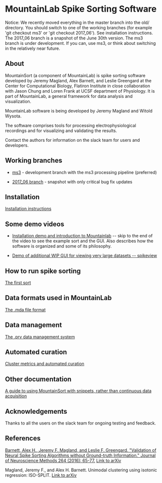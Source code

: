 # MountainLab Spike Sorting Software

Notice: We recently moved everything in the master branch into the old/ directory. You should switch to one of the working branches (for example 'git checkout ms3' or 'git checkout 2017_06'). See installation instructions. The 2017_06 branch is a snapshot of the June 30th version. The ms3 branch is under development. If you can, use ms3, or think about switching in the relatively near future.

## About

MountainSort (a component of MountainLab) is spike sorting software developed by Jeremy Magland, Alex Barnett, and Leslie Greengard at the Center for Computational Biology, Flatiron Institute in close collaboration with Jason Chung and Loren Frank at UCSF department of Physiology. It is part of MountainLab, a general framework for data analysis and visualization.

MountainLab software is being developed by Jeremy Magland and Witold Wysota.

The software comprises tools for processing electrophysiological recordings and for visualizing and validating the results.

Contact the authors for information on the slack team for users and developers.

## Working branches

* [ms3](https://github.com/magland/mountainlab/tree/ms3) - development branch with the ms3 processing pipeline (preferred)

* [2017_06 branch](https://github.com/magland/mountainlab/tree/2017_06) - snapshot with only critical bug fix updates

## Installation

[Installation instructions](old/doc/installation.md)

## Some demo videos

* [Installation demo and introduction to Mountainlab](https://www.youtube.com/watch?v=P-WqvIvmx84) -- skip to the end of the video to see the example sort and the GUI. Also describes how the software is organized and some of its philosophy.

* [Demo of additional WIP GUI for viewing very large datasets -- spikeview](https://www.youtube.com/watch?v=z1V1di8sQOI)

## How to run spike sorting

[The first sort](old/doc/the_first_sort.md)

## Data formats used in MountainLab

[The .mda file format](old/doc/mda_format.md)

## Data management

[The .prv data management system](old/doc/prv_system.md)

## Automated curation

[Cluster metrics and automated curation](old/doc/metrics_automated_curation.md)

## Other documentation

[A guide to using MountainSort with snippets, rather than continuous data acquisition](https://github.com/mari-sosa/Mountainsort_for_snippets/blob/master/mountainsort_for_snippets.md)

## Acknowledgements

Thanks to all the users on the slack team for ongoing testing and feedback.

## References

[Barnett, Alex H., Jeremy F. Magland, and Leslie F. Greengard. "Validation of Neural Spike Sorting Algorithms without Ground-truth Information." Journal of Neuroscience Methods 264 (2016): 65-77.](http://www.ncbi.nlm.nih.gov/pubmed/26930629) [Link to arXiv](http://arxiv.org/abs/1508.06936)

Magland, Jeremy F., and Alex H. Barnett. Unimodal clustering using isotonic regression: ISO-SPLIT. [Link to arXiv](http://arxiv.org/abs/1508.04841)

